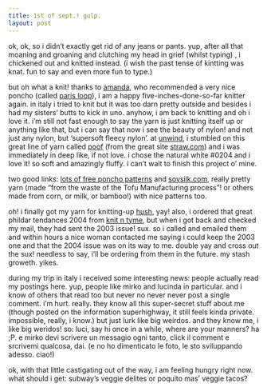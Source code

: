 ```yaml
---
title: 1st of sept.! gulp.
layout: post
---
```


ok, ok, so i didn&#8217;t exactly get rid of any jeans or pants. yup, after all that moaning and groaning and clutching my head in grief (whilst typing) , i chickened out and knitted instead. (i wish the past tense of kintting was knat. fun to say and even more fun to type.) 

but oh what a knit! thanks to [amanda][1], who recommended a very nice poncho (called [paris loop][2]), i am a happy five-inches-done-so-far knitter again. in italy i tried to knit but it was too darn pretty outside and besides i had my sisters&#8217; butts to kick in uno. anyhow, i am back to knitting and oh i love it. i&#8217;m still not fast enough to say the yarn is just knitting itself up or anything like that, but i can say that now i see the beauty of nylon! and not just any nylon, but &#8216;supersoft fleecy nylon&#8217;. at [unwind][3], i stumbled on this great line of yarn called [poof][4] (from the great site [straw.com][5]) and i was immediately in deep like, if not love. i chose the natural white #0204 and i love it! so soft and amazingly fluffy. i can&#8217;t wait to finish this project o&#8217; mine. 

two good links: [lots of free poncho patterns][6] and [soysilk.com][7], really pretty yarn (made &#8220;from the waste of the Tofu Manufacturing process&#8221;! or others made from corn, or milk, or bamboo!) with nice patterns too.

oh! i finally got my yarn for knitting-up [hush][8], yay! also, i ordered that great phildar tendances 2004 from [knit n tyme][9], but when i got back and checked my mail, they had sent the 2003 issue! sux. so i called and emailed them and within hours a nice woman contacted me saying i could keep the 2003 one and that the 2004 issue was on its way to me. double yay and cross out the sux! needless to say, i&#8217;ll be ordering from them in the future. my stash groweth. yikes.

during my trip in italy i received some interesting news: people actually read my postings here. yup, people like mirko and lucinda in particular. and i know of others that read too but never no never never post a single comment. i&#8217;m hurt. really. they know all this super-secret stuff about me (though posted on the information superhighway, it still feels kinda private. impossible, really, i know.) but just lurk like big weirdos. and they know me, i like big weridos! so: luci, say hi once in a while, where are your manners? ha ;P. e mirko devi scrivere un messagio ogni tanto, click il comment e srcrivemi qualcosa, dai. (e no ho dimenticato le foto, le sto sviluppando adesso. ciao!)

ok, with that little castigating out of the way, i am feeling hungry right now. what should i get: subway&#8217;s veggie delites or poquito mas&#8217; veggie tacos?

 [1]: http://etches-johnson.com
 [2]: http://www.magknits.com/warm04/patterns/parisloop.htm
 [3]: http://www.unwindyarns.com
 [4]: http://straw.com/cpy/yarns/poof_card.html
 [5]: http://straw.com/
 [6]: http://faerycrafty.blogdrive.com/archive/140.html
 [7]: http://www.soysilk.com/
 [8]: http://knitty.com/ISSUEsummer04/PATThush.html
 [9]: http://knitntyme.com/
